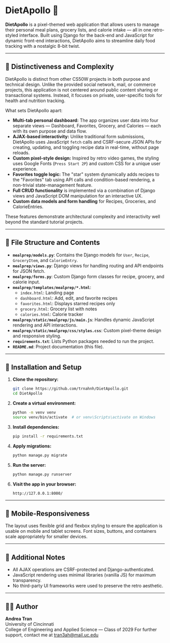 # DietApollo 🍱

**DietApollo** is a pixel-themed web application that allows users to manage their personal meal plans, grocery lists, and calorie intake — all in one retro-styled interface. Built using Django for the back-end and JavaScript for dynamic front-end interactions, DietApollo aims to streamline daily food tracking with a nostalgic 8-bit twist.

---

## 🚀 Distinctiveness and Complexity

DietApollo is distinct from other CS50W projects in both purpose and technical design. Unlike the provided social network, mail, or commerce projects, this application is not centered around public content sharing or transactional systems. Instead, it focuses on private, user-specific tools for health and nutrition tracking.

What sets DietApollo apart:
- **Multi-tab personal dashboard:** The app organizes user data into four separate views — Dashboard, Favorites, Grocery, and Calories — each with its own purpose and data flow.
- **AJAX-based interactivity:** Unlike traditional form submissions, DietApollo uses JavaScript `fetch` calls and CSRF-secure JSON APIs for creating, updating, and toggling recipe data in real-time, without page reloads.
- **Custom pixel-style design:** Inspired by retro video games, the styling uses Google Fonts (`Press Start 2P`) and custom CSS for a unique user experience.
- **Favorites toggle logic:** The "star" system dynamically adds recipes to the "Favorites" tab using API calls and condition-based rendering, a non-trivial state-management feature.
- **Full CRUD functionality** is implemented via a combination of Django views and JavaScript DOM manipulation for an interactive UX.
- **Custom data models and form handling** for Recipes, Groceries, and CalorieEntries.

These features demonstrate architectural complexity and interactivity well beyond the standard tutorial projects.

---

## 📁 File Structure and Contents

- **`mealprep/models.py`**: Contains the Django models for `User`, `Recipe`, `GroceryItem`, and `CalorieEntry`.
- **`mealprep/views.py`**: Django views for handling routing and API endpoints for JSON fetch.
- **`mealprep/forms.py`**: Custom Django form classes for recipe, grocery, and calorie input.
- **`mealprep/templates/mealprep/*.html`**:
  - `index.html`: Landing page
  - `dashboard.html`: Add, edit, and favorite recipes
  - `favorites.html`: Displays starred recipes only
  - `grocery.html`: Grocery list with notes
  - `calories.html`: Calorie tracker
- **`mealprep/static/mealprep/js/main.js`**: Handles dynamic JavaScript rendering and API interactions.
- **`mealprep/static/mealprep/css/styles.css`**: Custom pixel-theme design and responsive styling.
- **`requirements.txt`**: Lists Python packages needed to run the project.
- **`README.md`**: Project documentation (this file).

---

## 🔧 Installation and Setup

1. **Clone the repository:**
   ```bash
   git clone https://github.com/trnahnh/DietApollo.git
   cd DietApollo
   ```

2. **Create a virtual environment:**
   ```bash
   python -m venv venv
   source venv/bin/activate  # or venv\Scripts\activate on Windows
   ```

3. **Install dependencies:**
   ```bash
   pip install -r requirements.txt
   ```

4. **Apply migrations:**
   ```bash
   python manage.py migrate
   ```

5. **Run the server:**
   ```bash
   python manage.py runserver
   ```

6. **Visit the app in your browser:**
   ```
   http://127.0.0.1:8000/
   ```

---

## 📱 Mobile-Responsiveness

The layout uses flexible grid and flexbox styling to ensure the application is usable on mobile and tablet screens. Font sizes, buttons, and containers scale appropriately for smaller devices.

---

## 📌 Additional Notes

- All AJAX operations are CSRF-protected and Django-authenticated.
- JavaScript rendering uses minimal libraries (vanilla JS) for maximum transparency.
- No third-party UI frameworks were used to preserve the retro aesthetic.

---

## 👩‍💻 Author

**Andrea Tran**  
University of Cincinnati  
College of Engineering and Applied Science — Class of 2029
For further support, contact me at tran3ah@mail.uc.edu
